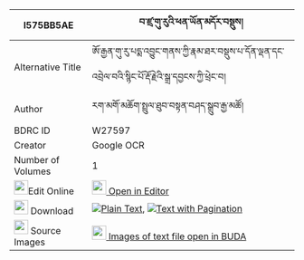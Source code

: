 |I575BB5AE|བ་ཛྲ་གུ་རུའི་ཕན་ཡོན་མདོར་བསྡུས། 
| --- | --- 
|Alternative Title |ཨོ་རྒྱན་གུ་རུ་པདྨ་འབྱུང་གནས་ཀྱི་རྣམ་ཐར་བསྡུས་པ་དོན་ལྡན་དང་འབྲེལ་བའི་སྙིང་པོ་རྡོ་རྗེའི་སྒྲ་དབྱངས་ཀྱི་ཕྲེང་བ།
|Author| རག་མགོ་མཆོག་སྤྲུལ་ཐུབ་བསྟན་བཤད་སྒྲུབ་རྒྱ་མཚོ།
|BDRC ID | W27597
|Creator | Google OCR
|Number of Volumes| 1
|<img width="25" src="https://img.icons8.com/color/25/000000/edit-property.png">Edit Online| [<img width="25" src="https://avatars.githubusercontent.com/u/45091458?s=200&v=4"> Open in Editor](http://editor.openpecha.org/I575BB5AE)
|<img width="25" src="https://img.icons8.com/fluent/48/000000/download-2.png"/>  Download | [![](https://img.icons8.com/color/20/000000/txt.png)Plain Text](https://github.com/Openpecha/I575BB5AE/releases/download/v1/ba_dzra(?)_guru_i_penyon_dordu_plain_I575BB5AE.zip), [![](https://img.icons8.com/color/20/000000/txt.png)Text with Pagination](https://github.com/Openpecha/I575BB5AE/releases/download/v1/ba_dzra(?)_guru_i_penyon_dordu_pages_I575BB5AE.zip)
|<img width="25" src="https://img.icons8.com/plasticine/100/000000/pictures-folder.png"/>  Source Images | [<img width="25" src="https://library.bdrc.io/icons/BUDA-small.svg"> Images of text file open in BUDA](https://library.bdrc.io/show/bdr:W27597)
